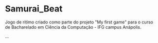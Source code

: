 # Samurai_Beat

Jogo de ritimo criado como parte do projeto "My first game" para o curso de Bacharelado em Ciência da Computação - IFG campus Anápolis.

...
